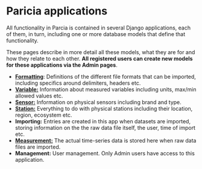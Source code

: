 # Paricia applications

All functionality in Parcia is contained in several Django applications, each of them, in turn, including one or more database models that define that functionality.

These pages describe in more detail all these models, what they are for and how they relate to each other. **All registered users can create new models for these applications via the Admin pages**.

- [**Formatting**](formatting.md): Definitions of the different file formats that can be imported, including specifics around delimiters, headers etc.
- [**Variable:**](variable.md) Information about measured variables including units, max/min allowed values etc.
- [**Sensor:**](sensor.md) Information on physical sensors including brand and type.
- [**Station:**](station.md) Everything to do with physical stations including their location, region, ecosystem etc.
- **Importing:** Entries are created in this app when datasets are imported, storing information on the the raw data file itself, the user, time of import etc.
- [**Measurement:**](measurement.md) The actual time-series data is stored here when raw data files are imported.
- **Management:** User management. Only Admin users have access to this application.
